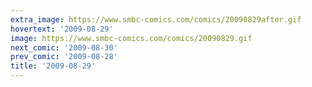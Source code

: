 ```yaml
---
extra_image: https://www.smbc-comics.com/comics/20090829after.gif
hovertext: '2009-08-29'
image: https://www.smbc-comics.com/comics/20090829.gif
next_comic: '2009-08-30'
prev_comic: '2009-08-28'
title: '2009-08-29'
---
```


